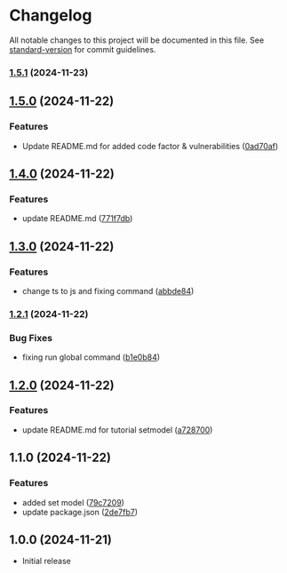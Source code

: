 # Changelog

All notable changes to this project will be documented in this file. See [standard-version](https://github.com/conventional-changelog/standard-version) for commit guidelines.

### [1.5.1](https://github.com/zororaka00/kritisi/compare/v1.5.0...v1.5.1) (2024-11-23)

## [1.5.0](https://github.com/zororaka00/kritisi/compare/v1.4.0...v1.5.0) (2024-11-22)


### Features

* Update README.md for added code factor & vulnerabilities ([0ad70af](https://github.com/zororaka00/kritisi/commit/0ad70af15b147156fc3ef62a715c8b3cc1b532b8))

## [1.4.0](https://github.com/zororaka00/kritisi/compare/v1.3.0...v1.4.0) (2024-11-22)


### Features

* update README.md ([771f7db](https://github.com/zororaka00/kritisi/commit/771f7db9f0f58e1fe6e6e8bc31df91cae6ca79fd))

## [1.3.0](https://github.com/zororaka00/kritisi/compare/v1.2.1...v1.3.0) (2024-11-22)


### Features

* change ts to js and fixing command ([abbde84](https://github.com/zororaka00/kritisi/commit/abbde847989ab91c75fb304563413a046c81c4e4))

### [1.2.1](https://github.com/zororaka00/kritisi/compare/v1.2.0...v1.2.1) (2024-11-22)


### Bug Fixes

* fixing run global command ([b1e0b84](https://github.com/zororaka00/kritisi/commit/b1e0b846efc038083afa364433f2c211576a63e0))

## [1.2.0](https://github.com/zororaka00/kritisi/compare/v1.1.0...v1.2.0) (2024-11-22)


### Features

* update README.md for tutorial setmodel ([a728700](https://github.com/zororaka00/kritisi/commit/a728700659511bb3bcde82d6a5b2ad41325fac4c))

## 1.1.0 (2024-11-22)


### Features

* added set model ([79c7209](https://github.com/zororaka00/kritisi/commit/79c7209a564fdd60ea3a0c97df7a08713292254c))
* update package.json ([2de7fb7](https://github.com/zororaka00/kritisi/commit/2de7fb7b1673a2c00a80d7ca8d6fba2ef937ed51))

## 1.0.0 (2024-11-21)
- Initial release